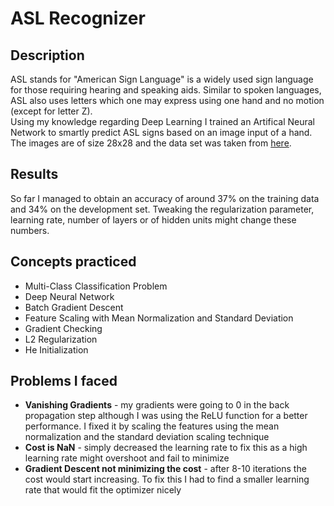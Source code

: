 <h1>ASL Recognizer</h1>
<h2>Description</h2>
<p>
  ASL stands for "American Sign Language" is a widely used sign language for those requiring hearing and speaking aids. Similar to spoken languages, ASL also uses letters which one may express using one hand and no motion (except for letter Z).
  <br>
  Using my knowledge regarding Deep Learning I trained an Artifical Neural Network to smartly predict ASL signs based on an image input of a hand. The images are of size 28x28 and the data set was taken from <a href="https://www.kaggle.com/datamunge/sign-language-mnist">here</a>.
</p>
<h2>Results</h2>
<p>
  So far I managed to obtain an accuracy of around 37% on the training data and 34% on the development set. Tweaking the 
  regularization parameter, learning rate, number of layers or of hidden units might change these numbers.
</p>
<h2>Concepts practiced</h2>
<ul>
  <li>Multi-Class Classification Problem</li>
  <li>Deep Neural Network</li>
  <li>Batch Gradient Descent</li>
  <li>Feature Scaling with Mean Normalization and Standard Deviation</li>
  <li>Gradient Checking</li>
  <li>L2 Regularization</li>
  <li>He Initialization</li>
</ul>

<h2>Problems I faced</h2>
<ul>
    <li><strong>Vanishing Gradients</strong> - my gradients were going to 0 in the back propagation step although I was using
        the ReLU function for a better performance. I fixed it by scaling the features using the mean normalization and 
        the standard deviation scaling technique
    </li>
    <li><strong>Cost is NaN</strong> - simply decreased the learning rate to fix this as a high learning rate might 
        overshoot and fail to minimize
    </li>
    <li><strong>Gradient Descent not minimizing the cost</strong> - after 8-10 iterations the cost would start increasing.
    To fix this I had to find a smaller learning rate that would fit the optimizer nicely</li>
</ul>
